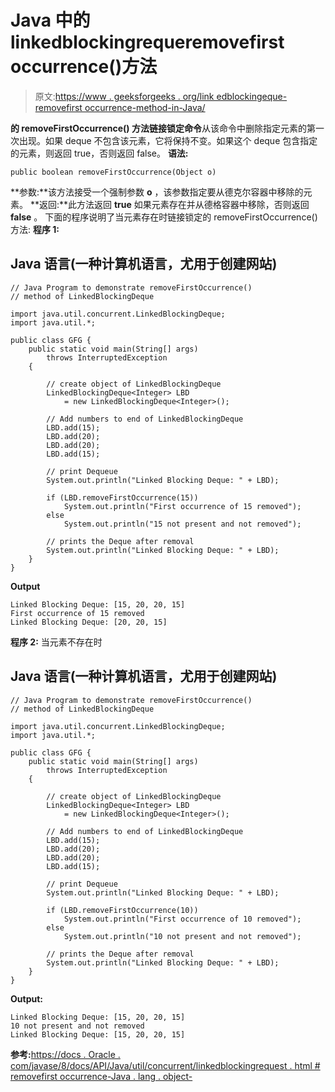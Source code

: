 # Java 中的 linkedblockingrequeremovefirst occurrence()方法

> 原文:[https://www . geeksforgeeks . org/link edblockingeque-removefirst occurrence-method-in-Java/](https://www.geeksforgeeks.org/linkedblockingdeque-removefirstoccurrence-method-in-java/)

**的 **removeFirstOccurrence()** 方法链接锁定命令**从该命令中删除指定元素的第一次出现。如果 deque 不包含该元素，它将保持不变。如果这个 deque 包含指定的元素，则返回 true，否则返回 false。
**语法:**

```
public boolean removeFirstOccurrence(Object o)
```

**参数:**该方法接受一个强制参数 **o** ，该参数指定要从德克尔容器中移除的元素。
**返回:**此方法返回 **true** 如果元素存在并从德格容器中移除，否则返回 **false** 。
下面的程序说明了当元素存在时链接锁定的 removeFirstOccurrence()方法:
**程序 1:**

## Java 语言(一种计算机语言，尤用于创建网站)

```
// Java Program to demonstrate removeFirstOccurrence()
// method of LinkedBlockingDeque

import java.util.concurrent.LinkedBlockingDeque;
import java.util.*;

public class GFG {
    public static void main(String[] args)
        throws InterruptedException
    {

        // create object of LinkedBlockingDeque
        LinkedBlockingDeque<Integer> LBD
            = new LinkedBlockingDeque<Integer>();

        // Add numbers to end of LinkedBlockingDeque
        LBD.add(15);
        LBD.add(20);
        LBD.add(20);
        LBD.add(15);

        // print Dequeue
        System.out.println("Linked Blocking Deque: " + LBD);

        if (LBD.removeFirstOccurrence(15))
            System.out.println("First occurrence of 15 removed");
        else
            System.out.println("15 not present and not removed");

        // prints the Deque after removal
        System.out.println("Linked Blocking Deque: " + LBD);
    }
}
```

**Output**

```
Linked Blocking Deque: [15, 20, 20, 15]
First occurrence of 15 removed
Linked Blocking Deque: [20, 20, 15]
```

**程序 2:** 当元素不存在时

## Java 语言(一种计算机语言，尤用于创建网站)

```
// Java Program to demonstrate removeFirstOccurrence()
// method of LinkedBlockingDeque

import java.util.concurrent.LinkedBlockingDeque;
import java.util.*;

public class GFG {
    public static void main(String[] args)
        throws InterruptedException
    {

        // create object of LinkedBlockingDeque
        LinkedBlockingDeque<Integer> LBD
            = new LinkedBlockingDeque<Integer>();

        // Add numbers to end of LinkedBlockingDeque
        LBD.add(15);
        LBD.add(20);
        LBD.add(20);
        LBD.add(15);

        // print Dequeue
        System.out.println("Linked Blocking Deque: " + LBD);

        if (LBD.removeFirstOccurrence(10))
            System.out.println("First occurrence of 10 removed");
        else
            System.out.println("10 not present and not removed");

        // prints the Deque after removal
        System.out.println("Linked Blocking Deque: " + LBD);
    }
}
```

**Output:** 

```
Linked Blocking Deque: [15, 20, 20, 15]
10 not present and not removed
Linked Blocking Deque: [15, 20, 20, 15]
```

**参考:**[https://docs . Oracle . com/javase/8/docs/API/Java/util/concurrent/linkedblockingrequest . html # removefirst occurrence-Java . lang . object-](https://docs.oracle.com/javase/8/docs/api/java/util/concurrent/LinkedBlockingDeque.html#removeFirstOccurrence-java.lang.Object-)
